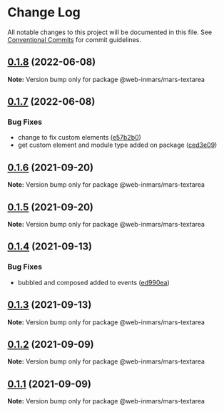 # Change Log

All notable changes to this project will be documented in this file.
See [Conventional Commits](https://conventionalcommits.org) for commit guidelines.

## [0.1.8](https://github.com/MarsGotta/web-inmars/compare/@web-inmars/mars-textarea@0.1.7...@web-inmars/mars-textarea@0.1.8) (2022-06-08)

**Note:** Version bump only for package @web-inmars/mars-textarea





## [0.1.7](https://github.com/MarsGotta/web-inmars/compare/@web-inmars/mars-textarea@0.1.6...@web-inmars/mars-textarea@0.1.7) (2022-06-08)


### Bug Fixes

* change to fix custom elements ([e57b2b0](https://github.com/MarsGotta/web-inmars/commit/e57b2b07b16b130e198123a318289491646c397c))
* get custom element and module type added on package ([ced3e09](https://github.com/MarsGotta/web-inmars/commit/ced3e095f33185232fcf7b02415cb1479316cd2a))





## [0.1.6](https://github.com/MarsGotta/web-inmars/compare/@web-inmars/mars-textarea@0.1.5...@web-inmars/mars-textarea@0.1.6) (2021-09-20)

**Note:** Version bump only for package @web-inmars/mars-textarea





## [0.1.5](https://github.com/MarsGotta/web-inmars/compare/@web-inmars/mars-textarea@0.1.4...@web-inmars/mars-textarea@0.1.5) (2021-09-20)

**Note:** Version bump only for package @web-inmars/mars-textarea





## [0.1.4](https://github.com/MarsGotta/web-inmars/compare/@web-inmars/mars-textarea@0.1.3...@web-inmars/mars-textarea@0.1.4) (2021-09-13)


### Bug Fixes

* bubbled and composed added to events ([ed990ea](https://github.com/MarsGotta/web-inmars/commit/ed990ea4aa78b258e33d9ac6b1044a418d856cdb))





## [0.1.3](https://github.com/MarsGotta/web-inmars/compare/@web-inmars/mars-textarea@0.1.2...@web-inmars/mars-textarea@0.1.3) (2021-09-13)

**Note:** Version bump only for package @web-inmars/mars-textarea





## [0.1.2](https://github.com/MarsGotta/web-inmars/compare/@web-inmars/mars-textarea@0.1.1...@web-inmars/mars-textarea@0.1.2) (2021-09-09)

**Note:** Version bump only for package @web-inmars/mars-textarea





## [0.1.1](https://github.com/MarsGotta/web-inmars/compare/@web-inmars/mars-textarea@0.1.0...@web-inmars/mars-textarea@0.1.1) (2021-09-09)

**Note:** Version bump only for package @web-inmars/mars-textarea
